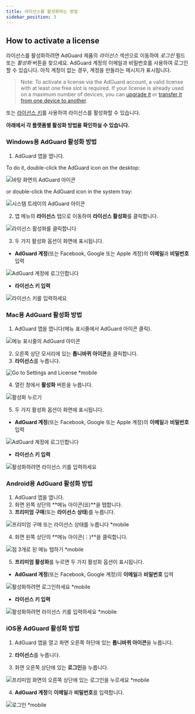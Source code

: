 ```yaml
---
title: 라이선스를 활성화하는 방법
sidebar_position: 3
---
```


## How to activate a license

라이선스를 활성화하려면 AdGuard 제품의 *라이선스* 섹션으로 이동하여 *로그인* 필드 또는 *활성화* 버튼을 찾으세요. AdGuard 계정의 이메일과 비밀번호를 사용하여 로그인할 수 있습니다. 아직 계정이 없는 경우, 계정을 만들라는 메시지가 표시됩니다.

> Note: To activate a license via the AdGuard account, a valid license with at least one free slot is required. If your license is already used on a maximum number of devices, you can [upgrade it](../payment-options#upgrade) or [transfer it from one device to another](../transfer).

또는 [라이선스 키](../what-is#license-key)를 사용하여 라이선스를 활성화할 수 있습니다.

**아래에서 각 플랫폼별 활성화 방법을 확인하실 수 있습니다.**

### Windows용 AdGuard 활성화 방법

1. AdGuard 앱을 엽니다.

To do it, double-click the AdGuard icon on the desktop:

![바탕 화면의 AdGuard 아이콘](https://cdn.adtidy.org/public/Adguard/kb/newscreenshots/En/General/windowsEn.png)

or double-click the AdGuard icon in the system tray:

![시스템 트레이의 AdGuard 아이콘](https://cdn.adtidy.org/public/Adguard/kb/newscreenshots/En/General/windows2En.png)

2. 앱 메뉴의 **라이선스** 탭으로 이동하여 **라이선스 활성화**를 클릭합니다.

![라이선스 활성화를 클릭합니다](https://cdn.adtidy.org/public/Adguard/kb/newscreenshots/En/General/windowslicense1en.png)

3. 두 가지 활성화 옵션이 화면에 표시됩니다.

- **AdGuard 계정**(또는 Facebook, Google 또는 Apple 계정)의 **이메일**과 **비밀번호** 입력

![AdGuard 계정에 로그인합니다](https://cdn.adtidy.org/public/Adguard/kb/newscreenshots/En/General/windowslicense2en.png)

- **라이선스 키 입력**

![라이선스 키를 입력하세요](https://cdn.adtidy.org/public/Adguard/kb/newscreenshots/En/General/windowslicense3en.png)

### Mac용 AdGuard 활성화 방법

1. AdGuard 앱을 엽니다(메뉴 표시줄에서 AdGuard 아이콘 클릭).

![메뉴 표시줄의 AdGuard 아이콘](https://cdn.adtidy.org/public/Adguard/kb/newscreenshots/Ja/General/mac1.png)

2. 오른쪽 상단 모서리에 있는 **톱니바퀴 아이콘**을 클릭합니다.
3. **라이선스**를 누릅니다.

![Go to Settings and License *mobile](https://cdn.adtidy.org/public/Adguard/kb/newscreenshots/En/General/macEn.png)

4. 열린 창에서 **활성화** 버튼을 누릅니다.

![활성화 누르기](https://cdn.adtidy.org/public/Adguard/kb/newscreenshots/En/General/maclicenseen1.png)

5. 두 가지 활성화 옵션이 화면에 표시됩니다.
- **AdGuard 계정**(또는 Facebook, Google 또는 Apple 계정)의 **이메일**과 **비밀번호** 입력

![AdGuard 계정에 로그인합니다](https://cdn.adtidy.org/public/Adguard/kb/newscreenshots/En/General/maclicenseen2.png)

- **라이선스 키 입력**

![활성화하려면 라이선스 키를 입력하세요](https://cdn.adtidy.org/public/Adguard/kb/newscreenshots/En/General/maclicenseen3.png)

### Android용 AdGuard 활성화 방법

1. AdGuard 앱을 엽니다.
2. 화면 왼쪽 상단의 **메뉴 아이콘(☰)**을 탭합니다.
3. **프리미엄 구매**(또는 **라이선스 상태**)를 누릅니다.

![프리미엄 구매 또는 라이선스 상태를 누릅니다 *mobile](https://cdn.adtidy.org/public/Adguard/kb/newscreenshots/En/General/androidlicense1en.png)

4. 화면 왼쪽 상단의 **메뉴 아이콘(⋮)**을 클릭합니다.

![점 3개로 된 메뉴 탭하기 *mobile](https://cdn.adtidy.org/public/Adguard/kb/newscreenshots/En/General/android2En.png)

5. **프리미엄 활성화**를 누르면 두 가지 활성화 옵션이 표시됩니다.

- **AdGuard 계정**(또는 Facebook, Google 계정)의 **이메일**과 **비밀번호** 입력

![활성화하려면 로그인하세요 *mobile](https://cdn.adtidy.org/public/Adguard/kb/newscreenshots/En/General/androidlicense2en.png)

- **라이선스 키 입력**

![활성화하려면 라이선스 키를 입력하세요 *mobile](https://cdn.adtidy.org/public/Adguard/kb/newscreenshots/En/General/androidlicense3en.png)

### iOS용 AdGuard 활성화 방법

1. AdGuard 앱을 열고 화면 오른쪽 하단에 있는 **톱니바퀴 아이콘**을 누릅니다.

2. **라이선스**를 누릅니다.

3. 화면 오른쪽 상단에 있는 **로그인**을 누릅니다.

![프리미엄 화면의 오른쪽 상단에 있는 로그인을 누르세요 *mobile](https://cdn.adtidy.org/content/kb/ad_blocker/iOS/ioslicense1en.png)

4. **AdGuard 계정**의 **이메일**과 **비밀번호**를 입력합니다.

![로그인 *mobile](https://cdn.adtidy.org/content/kb/ad_blocker/iOS/ioslicense2en.png)
